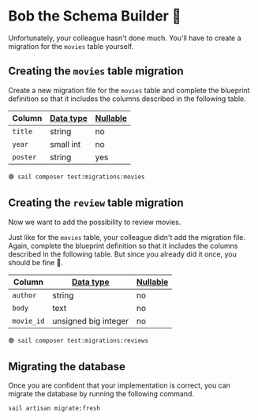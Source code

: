 # Bob the Schema Builder 🎯


Unfortunately, your colleague hasn't done much. You'll have to create a migration
for the `movies` table yourself.





## Creating the `movies` table migration



Create a new migration file for the `movies` table and complete the blueprint
definition so that it includes the columns described in the following table.


| Column   | [Data type][column-types] | [Nullable][column-modifiers] |
| -------- |---------------------------| -----------------------------|
| `title`  | string                    | no                           |
| `year`   | small int                 | no                           |
| `poster` | string                    | yes                          |

```
🟢 sail composer test:migrations:movies
```


## Creating the `review` table migration


Now we want to add the possibility to review movies.


Just like for the `movies` table, your colleague didn't add the migration file. Again, complete the blueprint
definition so that it includes the columns described in the following table.
But since you already did it once, you should be fine 🙂.


| Column     | [Data type][column-types] | [Nullable][column-modifiers] |
| ---------- |---------------------------| -----------------------------|
| `author`   | string                    | no                           |
| `body`     | text                      | no                           |
| `movie_id` | unsigned big integer      | no                           |

```
🟢 sail composer test:migrations:reviews
```

## Migrating the database

Once you are confident that your implementation is correct, you can migrate the
database by running the following command.

```shell
sail artisan migrate:fresh
```


[column-types]: https://laravel.com/docs/10.x/migrations#available-column-types
[column-modifiers]: https://laravel.com/docs/10.x/migrations#column-modifiers

